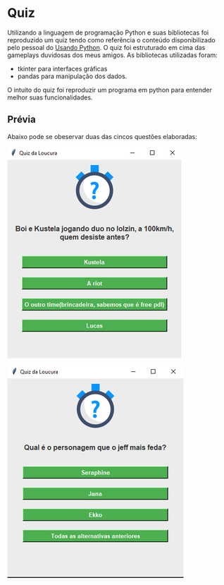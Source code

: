 # Quiz
Utilizando a linguagem de programação Python e suas bibliotecas foi reproduzido um quiz tendo como referência o conteúdo disponibilizado pelo pessoal do [Usando Python](https://www.usandopy.com/pt/). O quiz foi estruturado em cima das gameplays duvidosas dos meus amigos. As bibliotecas utilizadas foram:
- tkinter para interfaces gráficas
-  pandas para manipulação dos dados. 


O intuito do quiz foi reproduzir um programa em python para entender melhor suas funcionalidades. 

## Prévia

Abaixo pode se obeservar duas das cincos questões elaboradas: 

![Prévia do Quiz](Imagens/Quiz1.png)


![Prévia do Quiz](Imagens/Quiz2.png)
